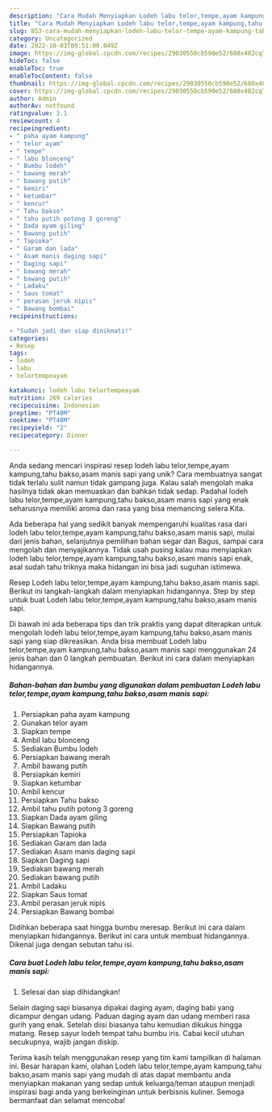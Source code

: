 ```yaml
---
description: "Cara Mudah Menyiapkan Lodeh labu telor,tempe,ayam kampung,tahu bakso,asam manis sapi yang Enak"
title: "Cara Mudah Menyiapkan Lodeh labu telor,tempe,ayam kampung,tahu bakso,asam manis sapi yang Enak"
slug: 853-cara-mudah-menyiapkan-lodeh-labu-telor-tempe-ayam-kampung-tahu-bakso-asam-manis-sapi-yang-enak
category: Uncategorized
date: 2022-10-03T09:51:00.849Z
image: https://img-global.cpcdn.com/recipes/29030550cb590e52/680x482cq70/lodeh-labu-telortempeayam-kampungtahu-baksoasam-manis-sapi-foto-resep-utama.jpg
hideToc: false
enableToc: true
enableTocContent: false
thumbnail: https://img-global.cpcdn.com/recipes/29030550cb590e52/680x482cq70/lodeh-labu-telortempeayam-kampungtahu-baksoasam-manis-sapi-foto-resep-utama.jpg
cover: https://img-global.cpcdn.com/recipes/29030550cb590e52/680x482cq70/lodeh-labu-telortempeayam-kampungtahu-baksoasam-manis-sapi-foto-resep-utama.jpg
author: Admin
authorAv: notfound
ratingvalue: 3.1
reviewcount: 4
recipeingredient:
- " paha ayam kampung"
- " telor ayam"
- " tempe"
- " labu blonceng"
- " Bumbu lodeh"
- " bawang merah"
- " bawang putih"
- " kemiri"
- " ketumbar"
- " kencur"
- " Tahu bakso"
- " tahu putih potong 3 goreng"
- " Dada ayam giling"
- " Bawang putih"
- " Tapioka"
- " Garam dan lada"
- " Asam manis daging sapi"
- " Daging sapi"
- " bawang merah"
- " bawang putih"
- " Ladaku"
- " Saus tomat"
- " perasan jeruk nipis"
- " Bawang bombai"
recipeinstructions:

- "Sudah jadi dan siap dinikmati!"
categories:
- Resep
tags:
- lodeh
- labu
- telortempeayam

katakunci: lodeh labu telortempeayam 
nutrition: 269 calories
recipecuisine: Indonesian
preptime: "PT40M"
cooktime: "PT48M"
recipeyield: "2"
recipecategory: Dinner

---
```





Anda sedang mencari inspirasi resep lodeh labu telor,tempe,ayam kampung,tahu bakso,asam manis sapi yang unik? Cara membuatnya sangat tidak terlalu sulit namun tidak gampang juga. Kalau salah mengolah maka hasilnya tidak akan memuaskan dan bahkan tidak sedap. Padahal lodeh labu telor,tempe,ayam kampung,tahu bakso,asam manis sapi yang enak seharusnya memiliki aroma dan rasa yang bisa memancing selera Kita.





Ada beberapa hal yang sedikit banyak mempengaruhi kualitas rasa dari lodeh labu telor,tempe,ayam kampung,tahu bakso,asam manis sapi, mulai dari jenis bahan, selanjutnya pemilihan bahan segar dan Bagus, sampai cara mengolah dan menyajikannya. Tidak usah pusing kalau mau menyiapkan lodeh labu telor,tempe,ayam kampung,tahu bakso,asam manis sapi enak,      asal sudah tahu triknya maka hidangan ini bisa jadi suguhan istimewa.














Resep Lodeh labu telor,tempe,ayam kampung,tahu bakso,asam manis sapi. Berikut ini langkah-langkah dalam menyiapkan hidangannya. Step by step untuk buat Lodeh labu telor,tempe,ayam kampung,tahu bakso,asam manis sapi.






Di bawah ini ada beberapa tips dan trik praktis yang dapat diterapkan untuk mengolah lodeh labu telor,tempe,ayam kampung,tahu bakso,asam manis sapi yang siap dikreasikan. Anda bisa membuat Lodeh labu telor,tempe,ayam kampung,tahu bakso,asam manis sapi menggunakan 24 jenis bahan dan 0 langkah pembuatan. Berikut ini cara dalam menyiapkan hidangannya.

<!--inarticleads1-->

##### Bahan-bahan dan bumbu yang digunakan dalam pembuatan Lodeh labu telor,tempe,ayam kampung,tahu bakso,asam manis sapi:

1. Persiapkan  paha ayam kampung
1. Gunakan  telor ayam
1. Siapkan  tempe
1. Ambil  labu blonceng
1. Sediakan  Bumbu lodeh
1. Persiapkan  bawang merah
1. Ambil  bawang putih
1. Persiapkan  kemiri
1. Siapkan  ketumbar
1. Ambil  kencur
1. Persiapkan  Tahu bakso
1. Ambil  tahu putih potong 3 goreng
1. Siapkan  Dada ayam giling
1. Siapkan  Bawang putih
1. Persiapkan  Tapioka
1. Sediakan  Garam dan lada
1. Sediakan  Asam manis daging sapi
1. Siapkan  Daging sapi
1. Sediakan  bawang merah
1. Sediakan  bawang putih
1. Ambil  Ladaku
1. Siapkan  Saus tomat
1. Ambil  perasan jeruk nipis
1. Persiapkan  Bawang bombai


Didihkan beberapa saat hingga bumbu meresap. Berikut ini cara dalam menyiapkan hidangannya. Berikut ini cara untuk membuat hidangannya. Dikenal juga dengan sebutan tahu isi. 

<!--inarticleads2-->

##### Cara buat Lodeh labu telor,tempe,ayam kampung,tahu bakso,asam manis sapi:


1. Selesai dan siap dihidangkan!

Selain daging sapi biasanya dipakai daging ayam, daging babi yang dicampur dengan udang. Paduan daging ayam dan udang memberi rasa gurih yang enak. Setelah diisi biasanya tahu kemudian dikukus hingga matang. Resep sayur lodeh tempat tahu bumbu iris. Cabai kecil utuhan secukupnya, wajib jangan diskip. 

Terima kasih telah menggunakan resep yang tim kami tampilkan di halaman ini. Besar harapan kami, olahan Lodeh labu telor,tempe,ayam kampung,tahu bakso,asam manis sapi yang mudah di atas dapat membantu anda menyiapkan makanan yang sedap untuk keluarga/teman ataupun menjadi inspirasi bagi anda yang berkeinginan untuk berbisnis kuliner. Semoga bermanfaat dan selamat mencoba!

